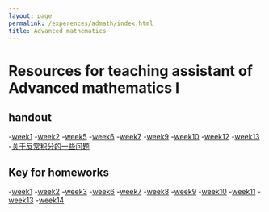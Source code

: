 ```yaml
---
layout: page
permalink: /experences/admath/index.html
title: Advanced mathematics
---
```


# Resources for teaching assistant of Advanced mathematics I

## handout
-[week1]((https://JoZhouFang.github.io/experences/files/admath/handout_wk1.pdf))
-[week2]((https://JoZhouFang.github.io/experences/files/admath/handout_wk2.pdf))
-[week5]((https://JoZhouFang.github.io/experences/files/admath/handout_wk5.pdf))
-[week6]((https://JoZhouFang.github.io/experences/files/admath/handout_wk6.pdf))
-[week7]((https://JoZhouFang.github.io/experences/files/admath/handout_wk7.pdf))
-[week9]((https://JoZhouFang.github.io/experences/files/admath/handout_wk9.pdf))
-[week10]((https://JoZhouFang.github.io/experences/files/admath/handout_wk10.pdf))
-[week12]((https://JoZhouFang.github.io/experences/files/admath/handout_wk12.pdf))
-[week13]((https://JoZhouFang.github.io/experences/files/admath/handout_wk13.pdf))
-[关于反常积分的一些问题]((https://JoZhouFang.github.io/experences/files/admath/关于反常积分的一些问题.pdf))
## Key for homeworks

-[week1]((https://JoZhouFang.github.io/experences/files/admath/key_wk1.pdf))
-[week2]((https://JoZhouFang.github.io/experences/files/admath/key_wk1.pdf))
-[week3]((https://JoZhouFang.github.io/experences/files/admath/key_wk1.pdf))
-[week6]((https://JoZhouFang.github.io/experences/files/admath/key_wk1.pdf))
-[week7]((https://JoZhouFang.github.io/experences/files/admath/key_wk1.pdf))
-[week8]((https://JoZhouFang.github.io/experences/files/admath/key_wk1.pdf))
-[week9]((https://JoZhouFang.github.io/experences/files/admath/key_wk1.pdf))
-[week10]((https://JoZhouFang.github.io/experences/files/admath/key_wk1.pdf))
-[week11]((https://JoZhouFang.github.io/experences/files/admath/key_wk1.pdf))
-[week13]((https://JoZhouFang.github.io/experences/files/admath/key_wk1.pdf))
-[week14]((https://JoZhouFang.github.io/experences/files/admath/key_wk1.pdf))



